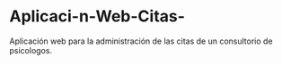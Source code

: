 # Aplicaci-n-Web-Citas-
Aplicación web para la administración de las citas de un consultorio de psicologos.
